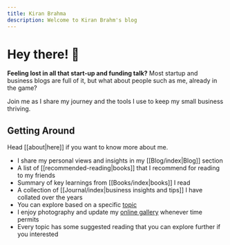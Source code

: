 ```yaml
---
title: Kiran Brahma
description: Welcome to Kiran Brahm's blog
---
```

# Hey there! 👋


**Feeling lost in all that start-up and funding talk?** Most startup and business blogs are full of it, but what about people such as me, already in the game?

Join me as I share my journey and the tools I use to keep my small business thriving.

## Getting Around

Head [[about|here]] if you want to know more about me.


 * I share my personal views and insights in my [[Blog/index|Blog]] section
 * A list of [[recommended-reading|books]] that I recommend for reading to my friends
 * Summary of key learnings from [[Books/index|books]] I read
 * A collection of [[Journal/index|business insights and tips]] I have collated over the years 
 * You can explore based on a specific [topic](/Tags)
 * I enjoy photography and update my [online gallery](https://photos.kiranbrahma.com) whenever time permits
 * Every topic has some suggested reading that you can explore further if you interested 
 